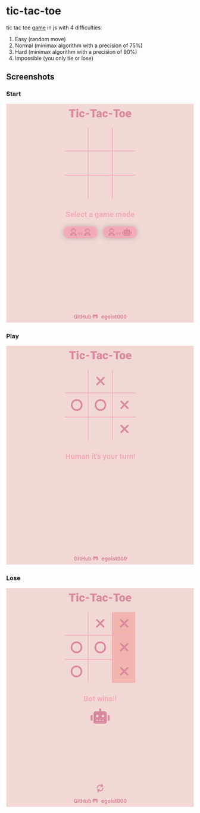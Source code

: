 # tic-tac-toe
tic tac toe [game](https://egoist000.github.io/tic-tac-toe/) in js with 4 difficulties:
1. Easy (random move)
2. Normal (minimax algorithm with a precision of 75%)
3. Hard (minimax algorithm with a precision of 90%)
4. Impossible (you only tie or lose)

## Screenshots
### Start
![img](screenshots/2021-12-20-17:13:23-screenshot.png)
### Play
![img2](screenshots/2021-12-20-17:13:43-screenshot.png)
### Lose
![img3](screenshots/2021-12-20-17:13:51-screenshot.png)

